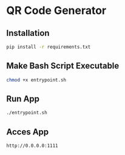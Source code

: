 # QR Code Generator

## Installation
```bash
pip install -r requirements.txt
```

## Make Bash Script Executable
```bash
chmod +x entrypoint.sh
```

## Run App
```bash
./entrypoint.sh
```


## Acces App
```
http://0.0.0.0:1111
```